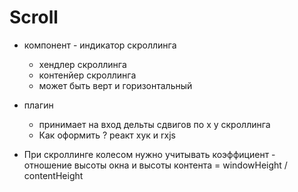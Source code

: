 # Scroll
- компонент - индикатор скроллинга
    - хендлер скроллинга
    - контенйер скроллинга
    - может быть верт и горизонтальный
    

 - плагин
    - принимает на вход дельты сдвигов по x y
      скроллинга
    - Как оформить ? реакт хук и rxjs   
 - При скроллинге колесом нужно учитывать 
   коэффициент - отношение высоты окна и высоты контента
   = windowHeight / contentHeight

